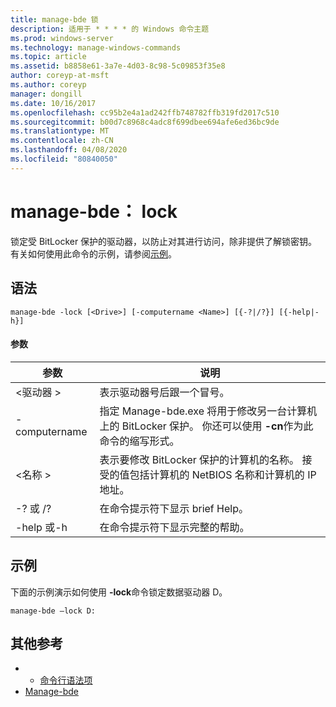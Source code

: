 ```yaml
---
title: manage-bde 锁
description: 适用于 * * * * 的 Windows 命令主题
ms.prod: windows-server
ms.technology: manage-windows-commands
ms.topic: article
ms.assetid: b8858e61-3a7e-4d03-8c98-5c09853f35e8
author: coreyp-at-msft
ms.author: coreyp
manager: dongill
ms.date: 10/16/2017
ms.openlocfilehash: cc95b2e4a1ad242ffb748782ffb319fd2017c510
ms.sourcegitcommit: b00d7c8968c4adc8f699dbee694afe6ed36bc9de
ms.translationtype: MT
ms.contentlocale: zh-CN
ms.lasthandoff: 04/08/2020
ms.locfileid: "80840050"
---
```

# <a name="manage-bde-lock"></a>manage-bde： lock



锁定受 BitLocker 保护的驱动器，以防止对其进行访问，除非提供了解锁密钥。 有关如何使用此命令的示例，请参阅[示例](#BKMK_Examples)。

## <a name="syntax"></a>语法

```
manage-bde -lock [<Drive>] [-computername <Name>] [{-?|/?}] [{-help|-h}]
```

#### <a name="parameters"></a>参数

|参数|说明|
|---------|-----------|
|\<驱动器 >|表示驱动器号后跟一个冒号。|
|-computername|指定 Manage-bde.exe 将用于修改另一台计算机上的 BitLocker 保护。 你还可以使用 **-cn**作为此命令的缩写形式。|
|\<名称 >|表示要修改 BitLocker 保护的计算机的名称。 接受的值包括计算机的 NetBIOS 名称和计算机的 IP 地址。|
|-? 或 /?|在命令提示符下显示 brief Help。|
|-help 或-h|在命令提示符下显示完整的帮助。|

## <a name="examples"></a><a name=BKMK_Examples></a>示例

下面的示例演示如何使用 **-lock**命令锁定数据驱动器 D。
```
manage-bde –lock D:
```

## <a name="additional-references"></a>其他参考

-   - [命令行语法项](command-line-syntax-key.md)
-   [Manage-bde](manage-bde.md)